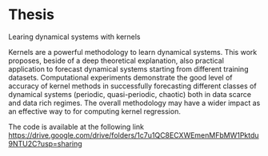 # Thesis
Learing dynamical systems with kernels

Kernels are a powerful methodology to learn dynamical systems.
This work proposes, beside of a deep theoretical explanation, also practical application to forecast dynamical systems starting from different training datasets. Computational experiments demonstrate the good level of accuracy of kernel methods in successfully forecasting different classes of dynamical systems (periodic, quasi-periodic, chaotic) both in data scarce and data rich regimes. The overall methodology may have a wider impact as an effective way to for computing kernel regression.



The code is available at the following link https://drive.google.com/drive/folders/1c7u1QC8ECXWEmenMFbMW1Pktdu9NTU2C?usp=sharing
